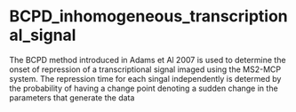 # BCPD_inhomogeneous_transcriptional_signal
The BCPD method introduced in Adams et Al 2007 is used to determine the onset of repression of a transcriptional signal imaged using the MS2-MCP system. The repression time for each singal independently is determed by the probability of having a change point denoting a sudden change in the parameters that generate the data

